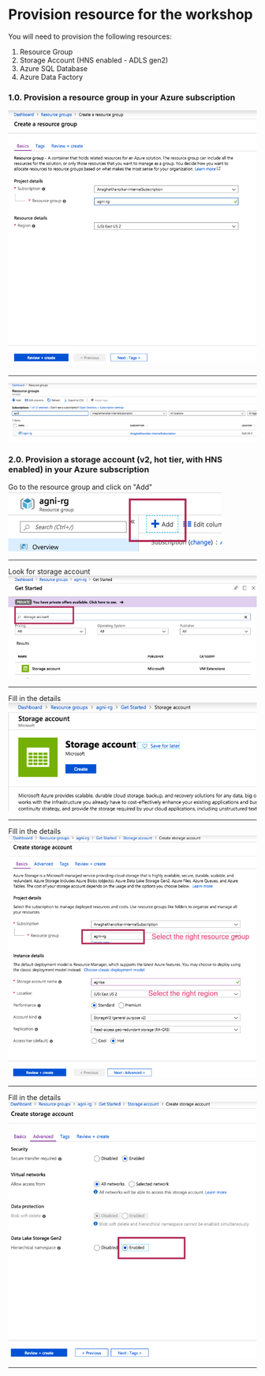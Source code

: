 # Provision resource for the workshop

You will need to provision the following resources:<br>
1.  Resource Group
2.  Storage Account (HNS enabled - ADLS gen2)
3.  Azure SQL Database
4.  Azure Data Factory

### 1.0. Provision a resource group in your Azure subscription

![RG-1](00-images/00-rg-1.png)

<hr>

![RG-2](00-images/00-rg-2.png)

### 2.0. Provision a storage account (v2, hot tier, with HNS enabled) in your Azure subscription

Go to the resource group and click on "Add"
![SA-1](00-images/01-storage-1.png)

<hr>

Look for storage account
![SA-2](00-images/01-storage-2.png)

<hr>

Fill in the details
![SA-3](00-images/01-storage-3.png)

<hr>

Fill in the details
![SA-4](00-images/01-storage-4.png)

<hr>

Fill in the details
![SA-5](00-images/01-storage-5.png)

<hr>
